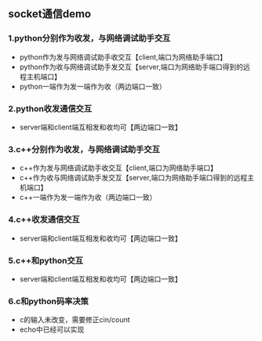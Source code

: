## socket通信demo

### 1.python分别作为收发，与网络调试助手交互
- python作为发与网络调试助手收交互【client,端口为网络助手端口】
- python作为收与网络调试助手发交互【server,端口为网络助手端口得到的远程主机端口】
- python一端作为发一端作为收（两边端口一致）

### 2.python收发通信交互
- server端和client端互相发和收均可【两边端口一致】

### 3.c++分别作为收发，与网络调试助手交互
- c++作为发与网络调试助手收交互【client,端口为网络助手端口】
- c++作为收与网络调试助手发交互【server,端口为网络助手端口得到的远程主机端口】
- c++一端作为发一端作为收（两边端口一致）

### 4.c++收发通信交互
- server端和client端互相发和收均可【两边端口一致】

### 5.c++和python交互
- server端和client端互相发和收均可【两边端口一致】

### 6.c和python码率决策
- c的输入未改变，需要修正cin/count
- echo中已经可以实现
